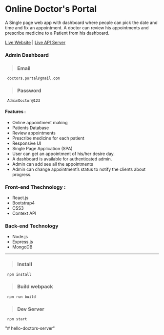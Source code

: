 # Online Doctor's Portal

A Single page web app with dashboard  where people can pick the date and time and fix an appointment. A doctor can review his appointments and prescribe medicine to a Patient from his dashboard.

[Live Website](https://online-doctors-portal.web.app/) | [Live API Server](https://online-doctors-portal.herokuapp.com/)

### Admin Dashboard

> ### Email
``` 
 doctors.portal@gmail.com
```
> ### Password
``` 
 AdminDoctor@123
```

#### Features :
* Online appointment making
* Patients Database
* Review appointments
* Prescribe medicine for each patient
* Responsive UI
* Single Page Application (SPA)
* User can get an appointment of his/her desire day.
* A dashboard is available for authenticated admin.
* Admin can add see all the appointments
* Admin can change appointment’s status to notify the clients about progress.

### Front-end Thechnology : 
* React.js
* Bootstrap4
* CSS3
* Context API

### Back-end Technology
* Node.js
* Express.js
* MongoDB

<hr>

> ### Install
``` 
 npm install
```
> ### Build webpack
``` 
 npm run build
```
> ### Dev Server

``` 
 npm start
```
"# hello-doctors-server" 

